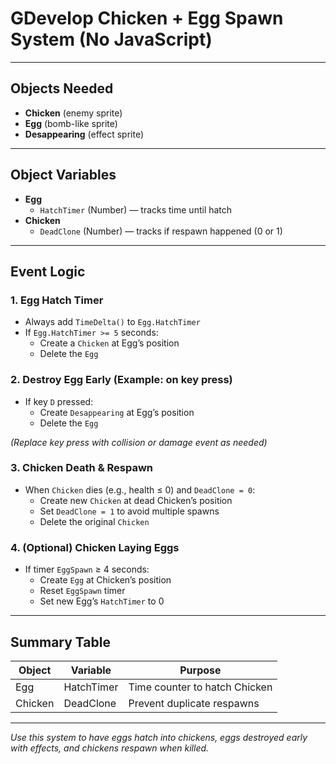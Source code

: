 # GDevelop Chicken + Egg Spawn System (No JavaScript)

---

## Objects Needed
- **Chicken** (enemy sprite)
- **Egg** (bomb-like sprite)
- **Desappearing** (effect sprite)

---

## Object Variables

- **Egg**
  - `HatchTimer` (Number) — tracks time until hatch
- **Chicken**
  - `DeadClone` (Number) — tracks if respawn happened (0 or 1)

---

## Event Logic

### 1. Egg Hatch Timer
- Always add `TimeDelta()` to `Egg.HatchTimer`
- If `Egg.HatchTimer >= 5` seconds:
  - Create a `Chicken` at Egg’s position
  - Delete the `Egg`

### 2. Destroy Egg Early (Example: on key press)
- If key `D` pressed:
  - Create `Desappearing` at Egg’s position
  - Delete the `Egg`

*(Replace key press with collision or damage event as needed)*

### 3. Chicken Death & Respawn
- When `Chicken` dies (e.g., health ≤ 0) and `DeadClone = 0`:
  - Create new `Chicken` at dead Chicken’s position
  - Set `DeadClone = 1` to avoid multiple spawns
  - Delete the original `Chicken`

### 4. (Optional) Chicken Laying Eggs
- If timer `EggSpawn` ≥ 4 seconds:
  - Create `Egg` at Chicken’s position
  - Reset `EggSpawn` timer
  - Set new Egg’s `HatchTimer` to 0

---

## Summary Table

| Object  | Variable    | Purpose                     |
|---------|-------------|-----------------------------|
| Egg     | HatchTimer  | Time counter to hatch Chicken |
| Chicken | DeadClone   | Prevent duplicate respawns   |

---

*Use this system to have eggs hatch into chickens, eggs destroyed early with effects, and chickens respawn when killed.*
